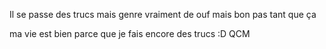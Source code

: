 Il se passe des trucs
mais genre vraiment
de ouf mais bon pas tant que ça

ma vie est bien parce que je fais encore des trucs :D
QCM
